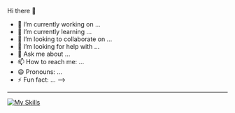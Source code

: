 Hi there 👋


- 🔭 I’m currently working on ...
- 🌱 I’m currently learning ...
- 👯 I’m looking to collaborate on ...
- 🤔 I’m looking for help with ...
- 💬 Ask me about ...
- 📫 How to reach me: ...
- 😄 Pronouns: ...
- ⚡ Fun fact: ...
-->
  
<hr/>

[![My Skills](https://skillicons.dev/icons?i=git,js,ts,html,css,tailwindcss,figma,react,redux,vite,python)](https://skillicons.dev)
